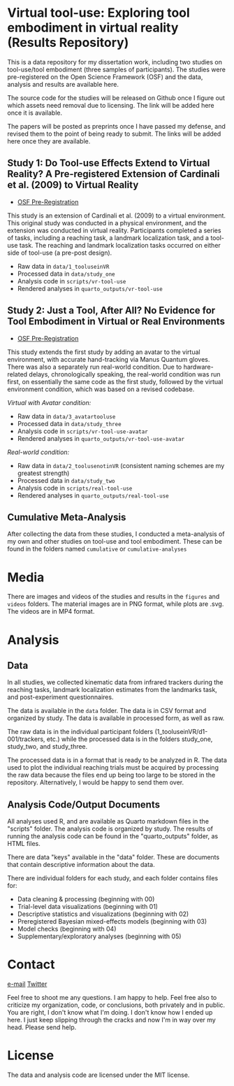 # Virtual tool-use: Exploring tool embodiment in virtual reality (Results Repository) 

This is a data repository for my dissertation work, including two studies on tool-use/tool embodiment (three samples of participants). The studies were pre-registered on the Open Science Framework (OSF) and the data, analysis and results are available here.

The source code for the studies will be released on Github once I figure out which assets need removal due 
to licensing. The link will be added here once it is available.

The papers will be posted as preprints once I have passed my defense, and revised them to the point of being ready to submit. The links will be added here once they are available.

## Study 1: Do Tool-use Effects Extend to Virtual Reality? A Pre-registered Extension of Cardinali et al. (2009) to Virtual Reality

- [OSF Pre-Registration](https://osf.io/c6xs5)

This study is an extension of Cardinali et al. (2009) to a virtual environment. This original study was conducted in a physical environment, and the extension was conducted in virtual reality. Participants completed a series of tasks, including a reaching task, a landmark localization task, and a tool-use task. The reaching and landmark localization tasks occurred on either side of tool-use (a pre-post design).

- Raw data in `data/1_tooluseinVR`
- Processed data in `data/study_one`
- Analysis code in `scripts/vr-tool-use`
- Rendered analyses in `quarto_outputs/vr-tool-use`

## Study 2: Just a Tool, After All? No Evidence for Tool Embodiment in Virtual or Real Environments

- [OSF Pre-Registration](https://osf.io/rw9c2)

This study extends the first study by adding an avatar to the virtual environment, with accurate hand-tracking via Manus Quantum gloves. There was also a separately run real-world condition. Due to hardware-related delays, chronologically speaking, the real-world condition was run first, on essentially the same code as the first study, followed by the virtual environment condition, which was based on a revised codebase.

*Virtual with Avatar condition:*
- Raw data in `data/3_avatartooluse`
- Processed data in `data/study_three`
- Analysis code in `scripts/vr-tool-use-avatar`
- Rendered analyses in `quarto_outputs/vr-tool-use-avatar`

*Real-world condition:*
- Raw data in `data/2_toolusenotinVR` (consistent naming schemes are my greatest strength)
- Processed data in `data/study_two`
- Analysis code in `scripts/real-tool-use`
- Rendered analyses in `quarto_outputs/real-tool-use`

## Cumulative Meta-Analysis

After collecting the data from these studies, I conducted a meta-analysis of my own and other studies on tool-use and tool embodiment. These can be found in the folders named `cumulative` or `cumulative-analyses`

# Media

There are images and videos of the studies and results in the `figures` and `videos` folders. The material images are in PNG format, while plots are .svg. The videos are in MP4 format.

# Analysis

## Data

In all studies, we collected kinematic data from infrared trackers during the reaching tasks, landmark localization estimates from the landmarks task, and post-experiment questionnaires. 

The data is available in the `data` folder. The data is in CSV format and organized by study. The data is available in processed form, as well as raw. 

The raw data is in the individual participant folders (1_tooluseinVR/d1-001/trackers, etc.) while the processed data is in the folders study_one, study_two, and study_three. 

The processed data is in a format that is ready to be analyzed in R. The data used to plot the individual reaching trials must be acquired by processing the raw data because the files end up being too large to be stored in the repository. Alternatively, I would be happy to send them over.

## Analysis Code/Output Documents

All analyses used R, and are available as Quarto markdown files in the "scripts" folder. The analysis code is organized by study. The results of running the analysis code can be found in the "quarto_outputs" folder, as HTML files.

There are data "keys" available in the "data" folder. These are documents that contain descriptive information about the data.

There are individual folders for each study, and each folder contains files for:
- Data cleaning & processing (beginning with 00)
- Trial-level data visualizations (beginning with 01)
- Descriptive statistics and visualizations (beginning with 02)
- Preregistered Bayesian mixed-effects models (beginning with 03)
- Model checks (beginning with 04)
- Supplementary/exploratory analyses (beginning with 05)

# Contact

[e-mail](mailto:joshua.bell@oregonstate.edu)
[Twitter](https://twitter.com/jashodb)

Feel free to shoot me any questions. I am happy to help.
Feel free also to criticize my organization, code, or conclusions, both privately and in public. You are right, I don't know what I'm doing. I don't know how I ended up here. I just keep slipping through the cracks and now I'm in way over my head. Please send help.

# License

The data and analysis code are licensed under the MIT license.